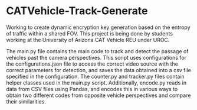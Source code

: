 # CATVehicle-Track-Generate
Working to create dynamic encryption key generation based on the entropy of traffic within a shared FOV. This project is being done by students working at the University of Arizona CAT Vehicle REU under UROC.

The main.py file contains the main code to track and detect the passage of vehicles past the camera perspectives. This script uses configurations for the configurations.json file to access the correct video source with the correct parameters for detection, and saves the data obtained into a csv file specified in the configuration. The counter.py and tracker.py files contain helper classes used in the main.py script. Additionally, encode.py reads in data from CSV files using Pandas, and encodes this in various ways to obtain two different codes from opposite vehicle perspectives and compare their similarities.